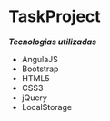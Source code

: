 # TaskProject

<b><i>Tecnologias utilizadas</i></b>

- AngulaJS
- Bootstrap
- HTML5
- CSS3
- jQuery
- LocalStorage
